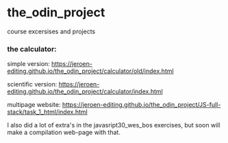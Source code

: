# the_odin_project
course excersises and projects

### the calculator:
simple version:
https://jeroen-editing.github.io/the_odin_project/calculator/old/index.html

scientific version:
https://jeroen-editing.github.io/the_odin_project/calculator/index.html

multipage website:
https://jeroen-editing.github.io/the_odin_project/JS-full-stack/task_1_html/index.html

I also did a lot of extra's in the javasript30_wes_bos exercises, but soon will make a compilation web-page with that.